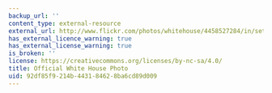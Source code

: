 ```yaml
---
backup_url: ''
content_type: external-resource
external_url: http://www.flickr.com/photos/whitehouse/4458527284/in/set-72157623676571910
has_external_licence_warning: true
has_external_license_warning: true
is_broken: ''
license: https://creativecommons.org/licenses/by-nc-sa/4.0/
title: Official White House Photo
uid: 92df85f9-214b-4431-8462-8ba6cd89d009
---
```

